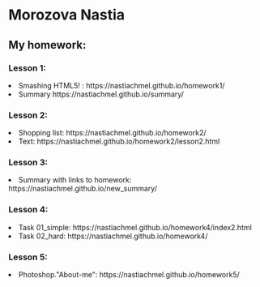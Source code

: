 <h1>Morozova Nastia</h1>

<h2>My homework:</h2>

<h3>Lesson 1:</h3>

<li>Smashing HTML5! :  https://nastiachmel.github.io/homework1/
<li>Summary https://nastiachmel.github.io/summary/
 
<h3>Lesson 2:</h3>
 
 <li>Shopping list: https://nastiachmel.github.io/homework2/
  <li>Text: https://nastiachmel.github.io/homework2/lesson2.html
  
  <h3>Lesson 3:</h3>
  
  <li> Summary with links to homework: https://nastiachmel.github.io/new_summary/
  
  <h3>Lesson 4:</h3>
    
   <li>Task 01_simple: https://nastiachmel.github.io/homework4/index2.html
   <li>Task 02_hard: https://nastiachmel.github.io/homework4/
    
   <h3>Lesson 5:</h3>
   
   <li>Photoshop."About-me": https://nastiachmel.github.io/homework5/

